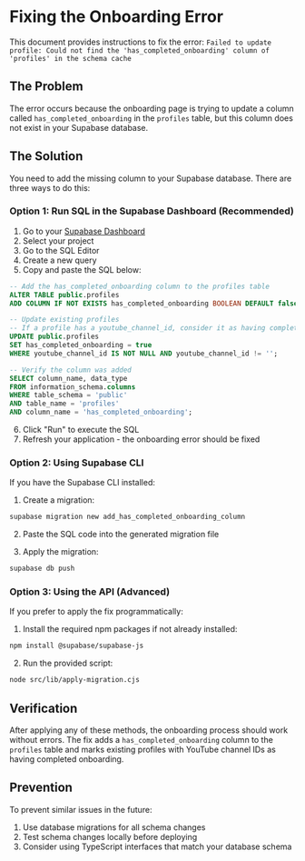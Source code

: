 # Fixing the Onboarding Error

This document provides instructions to fix the error:
`Failed to update profile: Could not find the 'has_completed_onboarding' column of 'profiles' in the schema cache`

## The Problem

The error occurs because the onboarding page is trying to update a column called `has_completed_onboarding` in the `profiles` table, but this column does not exist in your Supabase database.

## The Solution

You need to add the missing column to your Supabase database. There are three ways to do this:

### Option 1: Run SQL in the Supabase Dashboard (Recommended)

1. Go to your [Supabase Dashboard](https://app.supabase.com/)
2. Select your project
3. Go to the SQL Editor
4. Create a new query
5. Copy and paste the SQL below:

```sql
-- Add the has_completed_onboarding column to the profiles table
ALTER TABLE public.profiles 
ADD COLUMN IF NOT EXISTS has_completed_onboarding BOOLEAN DEFAULT false;

-- Update existing profiles
-- If a profile has a youtube_channel_id, consider it as having completed onboarding
UPDATE public.profiles 
SET has_completed_onboarding = true 
WHERE youtube_channel_id IS NOT NULL AND youtube_channel_id != '';

-- Verify the column was added
SELECT column_name, data_type 
FROM information_schema.columns 
WHERE table_schema = 'public' 
AND table_name = 'profiles'
AND column_name = 'has_completed_onboarding';
```

6. Click "Run" to execute the SQL
7. Refresh your application - the onboarding error should be fixed

### Option 2: Using Supabase CLI

If you have the Supabase CLI installed:

1. Create a migration:
```bash
supabase migration new add_has_completed_onboarding_column
```

2. Paste the SQL code into the generated migration file

3. Apply the migration:
```bash
supabase db push
```

### Option 3: Using the API (Advanced)

If you prefer to apply the fix programmatically:

1. Install the required npm packages if not already installed:
```bash
npm install @supabase/supabase-js
```

2. Run the provided script:
```bash
node src/lib/apply-migration.cjs
```

## Verification

After applying any of these methods, the onboarding process should work without errors. The fix adds a `has_completed_onboarding` column to the `profiles` table and marks existing profiles with YouTube channel IDs as having completed onboarding.

## Prevention

To prevent similar issues in the future:
1. Use database migrations for all schema changes
2. Test schema changes locally before deploying
3. Consider using TypeScript interfaces that match your database schema 